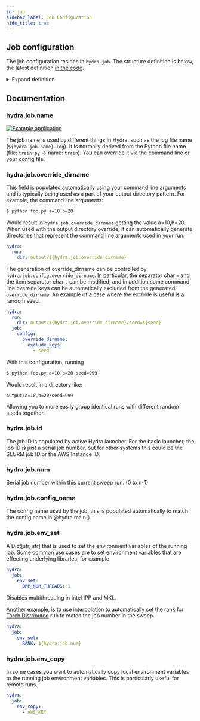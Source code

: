 ```yaml
---
id: job
sidebar_label: Job Configuration
hide_title: true
---
```

## Job configuration

The job configuration resides in `hydra.job`.
The structure definition is below, the latest definition [in the code](https://github.com/facebookresearch/hydra/blob/master/hydra/conf/__init__.py).

<details>
  <summary>Expand definition</summary>

  ```python
  # job runtime information will be populated here
  @dataclass
  class JobConf:
      # Job name, populated automatically unless specified by the user (in config or cli)
      name: str = MISSING

      # Concatenation of job overrides that can be used as a part
      # of the directory name.
      # This can be configured in hydra.job.config.override_dirname
      override_dirname: str = MISSING

      # Job ID in underlying scheduling system
      id: str = MISSING

      # Job number if job is a part of a sweep
      num: int = MISSING

      # The config name used by the job
      config_name: Optional[str] = MISSING

      # Environment variables to set remotely
      env_set: Dict[str, str] = field(default_factory=dict)
      # Environment variables to copy from the launching machine
      env_copy: List[str] = field(default_factory=list)

      # Job config
      @dataclass
      class JobConfig:
          @dataclass
          # configuration for the ${hydra.job.override_dirname} runtime variable
          class OverrideDirname:
              kv_sep: str = "="
              item_sep: str = ","
              exclude_keys: List[str] = field(default_factory=list)

          override_dirname: OverrideDirname = field(default_factory=OverrideDirname)

      config: JobConfig = field(default_factory=JobConfig)
  ```
</details>

## Documentation
### hydra.job.name
[![Example application](https://img.shields.io/badge/-Example%20application-informational)](https://github.com/facebookresearch/hydra/tree/1.0_branch/examples/configure_hydra/job_name)

The job name is used by different things in Hydra, such as the log file name (`${hydra.job.name}.log`).
It is normally derived from the Python file name (file: `train.py` -> name: `train`).
You can override it via the command line or your config file.

### hydra.job.override_dirname
This field is populated automatically using your command line arguments and is typically being used as a part of your
output directory pattern.
For example, the command line arguments:
```bash
$ python foo.py a=10 b=20
```
Would result in `hydra.job.override_dirname` getting the value a=10,b=20.
When used with the output directory override, it can automatically generate directories that represent the
command line arguments used in your run.
```yaml
hydra:
  run:
    dir: output/${hydra.job.override_dirname}
```

The generation of override_dirname can be controlled by `hydra.job.config.override_dirname`.
In particular, the separator char `=` and the item separator char `,` can be modified, and in addition some command line
override keys can be automatically excluded from the generated `override_dirname`.
An example of a case where the exclude is useful is a random seed.

```yaml
hydra:
  run:
    dir: output/${hydra.job.override_dirname}/seed=${seed}
  job:
    config:
      override_dirname:
        exclude_keys:
          - seed
```
With this configuration, running
```bash
$ python foo.py a=10 b=20 seed=999
```

Would result in a directory like:
```
output/a=10,b=20/seed=999
```
Allowing you to more easily group identical runs with different random seeds together.

### hydra.job.id
The job ID is populated by active Hydra launcher. For the basic launcher, the job ID is just a serial job number, but
for other systems this could be the SLURM job ID or the AWS Instance ID.

### hydra.job.num
Serial job number within this current sweep run. (0 to n-1)

### hydra.job.config_name
The config name used by the job, this is populated automatically to match the config name in @hydra.main()

### hydra.job.env_set
A Dict[str, str] that is used to set the environment variables of the running job.
Some common use cases are to set environment variables that are effecting underlying libraries, for example
```yaml
hydra:
  job:
    env_set:
      OMP_NUM_THREADS: 1
```
Disables multithreading in Intel IPP and MKL.

Another example, is to use interpolation to automatically set the rank
for [Torch Distributed](https://pytorch.org/tutorials/intermediate/dist_tuto.html) run to match the job number
in the sweep.

```yaml
hydra:
  job:
    env_set:
      RANK: ${hydra:job.num}
```

### hydra.job.env_copy
In some cases you want to automatically copy local environment variables to the running job environment variables.
This is particularly useful for remote runs.
```yaml
hydra:
  job:
    env_copy:
      - AWS_KEY
```
